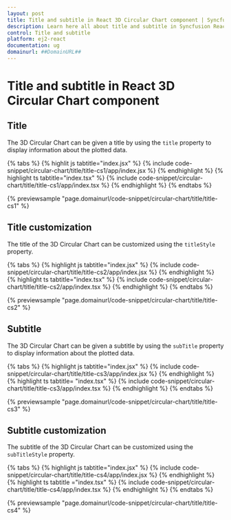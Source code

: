 ```yaml
---
layout: post
title: Title and subtitle in React 3D Circular Chart component | Syncfusion
description: Learn here all about title and subtitle in Syncfusion React 3D Circular Chart component of Syncfusion Essential JS 2 and more.
control: Title and subtitle
platform: ej2-react
documentation: ug
domainurl: ##DomainURL##
---
```


# Title and subtitle in React 3D Circular Chart component

## Title

The 3D Circular Chart can be given a title by using the `title` property to display information about the plotted data.

{% tabs %}
{% highlit js tabtitle="index.jsx" %}
{% include code-snippet/circular-chart/title/title-cs1/app/index.jsx %}
{% endhighlight %}
{% highlight ts tabtitle="index.tsx" %}
{% include code-snippet/circular-chart/title/title-cs1/app/index.tsx %}
{% endhighlight %}
{% endtabs %}

{% previewsample "page.domainurl/code-snippet/circular-chart/title/title-cs1" %}

## Title customization

The title of the 3D Circular Chart can be customized using the `titleStyle` property.

{% tabs %}
{% highlight js tabtitle="index.jsx" %}
{% include code-snippet/circular-chart/title/title-cs2/app/index.jsx %}
{% endhighlight %}
{% highlight ts tabtitle="index.tsx" %}
{% include code-snippet/circular-chart/title/title-cs2/app/index.tsx %}
{% endhighlight %}
{% endtabs %}

{% previewsample "page.domainurl/code-snippet/circular-chart/title/title-cs2" %}

## Subtitle

The 3D Circular Chart can be given a subtitle by using the `subTitle` property to display information about the plotted data.

{% tabs %}
{% highlight js tabtitle="index.jsx" %}
{% include code-snippet/circular-chart/title/title-cs3/app/index.jsx %}
{% endhighlight %}
{% highlight ts tabtitle= "index.tsx" %}
{% include code-snippet/circular-chart/title/title-cs3/app/index.tsx %}
{% endhighlight %}
{% endtabs %}

{% previewsample "page.domainurl/code-snippet/circular-chart/title/title-cs3" %}

## Subtitle customization

The subtitle of the 3D Circular Chart can be customized using the `subTitleStyle` property.

{% tabs %}
{% highlight js tabtitle="index.jsx" %}
{% include code-snippet/circular-chart/title/title-cs4/app/index.jsx %}
{% endhighlight %}
{% highlight ts tabtitle ="index.tsx" %}
{% include code-snippet/circular-chart/title/title-cs4/app/index.tsx %}
{% endhighlight %}
{% endtabs %}

{% previewsample "page.domainurl/code-snippet/circular-chart/title/title-cs4" %}